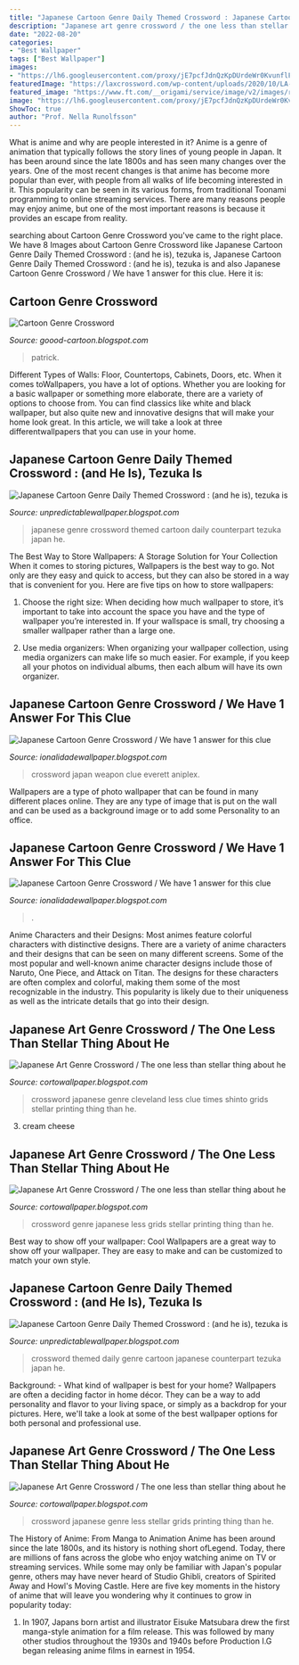 ```yaml
---
title: "Japanese Cartoon Genre Daily Themed Crossword : Japanese Cartoon Genre Crossword / We Have 1 Answer For This Clue"
description: "Japanese art genre crossword / the one less than stellar thing about he"
date: "2022-08-20"
categories:
- "Best Wallpaper"
tags: ["Best Wallpaper"]
images:
- "https://lh6.googleusercontent.com/proxy/jE7pcfJdnQzKpDUrdeWr0KvunflFtazC4mIM8LCZhCNDtoSW3IukYktHlrlZtUW-JmNqqSFA-RCVYjNmrzxz6AhWOZP5nul77AH2AxLda5XguWyHb1xw6ZIdvpuzPYVDZPS2aJLSrSs7P5_tDg=w1200-h630-p-k-no-nu"
featuredImage: "https://laxcrossword.com/wp-content/uploads/2020/10/LA-Times-Sat-Nov-14-2020_screenshot-300x300.png"
featured_image: "https://www.ft.com/__origami/service/image/v2/images/raw/https:%2F%2Fd1e00ek4ebabms.cloudfront.net%2Fproduction%2F38f7f1d3-3ab8-47ea-aeba-b1efa0ef5777.jpg?source=google-amp&amp;fit=scale-down&amp;width=500"
image: "https://lh6.googleusercontent.com/proxy/jE7pcfJdnQzKpDUrdeWr0KvunflFtazC4mIM8LCZhCNDtoSW3IukYktHlrlZtUW-JmNqqSFA-RCVYjNmrzxz6AhWOZP5nul77AH2AxLda5XguWyHb1xw6ZIdvpuzPYVDZPS2aJLSrSs7P5_tDg=w1200-h630-p-k-no-nu"
ShowToc: true
author: "Prof. Nella Runolfsson"
---
```



What is anime and why are people interested in it?
Anime is a genre of animation that typically follows the story lines of young people in Japan. It has been around since the late 1800s and has seen many changes over the years. One of the most recent changes is that anime has become more popular than ever, with people from all walks of life becoming interested in it. This popularity can be seen in its various forms, from traditional Toonami programming to online streaming services. There are many reasons people may enjoy anime, but one of the most important reasons is because it provides an escape from reality.

	

		
searching about Cartoon Genre Crossword you've came to the right place. We have 8 Images about Cartoon Genre Crossword like Japanese Cartoon Genre Daily Themed Crossword : (and he is), tezuka is, Japanese Cartoon Genre Daily Themed Crossword : (and he is), tezuka is and also Japanese Cartoon Genre Crossword / We have 1 answer for this clue. Here it is:
		
    
## Cartoon Genre Crossword

<img loading=lazy src="https://static01.nyt.com/images/2019/01/22/crosswords/22wordplay-constructor-art-berry/22wordplay-constructor-art-berry-videoSixteenByNineJumbo1600.jpg" onerror="this.onerror=null;this.src='https://tse4.mm.bing.net/th?id=OIP.wGqodSC2LkagBX2ZBbDQMwHaEK&amp;pid=15.1';" alt="Cartoon Genre Crossword">

_Source: goood-cartoon.blogspot.com_

>patrick. 

	

Different Types of Walls: Floor, Countertops, Cabinets, Doors, etc.
When it comes toWallpapers, you have a lot of options. Whether you are looking for a basic wallpaper or something more elaborate, there are a variety of options to choose from. You can find classics like white and black wallpaper, but also quite new and innovative designs that will make your home look great. In this article, we will take a look at three differentwallpapers that you can use in your home.

    
## Japanese Cartoon Genre Daily Themed Crossword : (and He Is), Tezuka Is

<img loading=lazy src="https://is1-ssl.mzstatic.com/image/thumb/Purple3/v4/9a/10/63/9a106331-4cb5-51e9-d22b-7446b748ff0f/source/512x512bb.jpg?w=150" onerror="this.onerror=null;this.src='https://tse4.mm.bing.net/th?id=OIP.XppHExWnr7m4q1RfhunGswHaHa&amp;pid=15.1';" alt="Japanese Cartoon Genre Daily Themed Crossword : (and he is), tezuka is">

_Source: unpredictablewallpaper.blogspot.com_

>japanese genre crossword themed cartoon daily counterpart tezuka japan he. 

	

The Best Way to Store Wallpapers: A Storage Solution for Your Collection
When it comes to storing pictures, Wallpapers is the best way to go. Not only are they easy and quick to access, but they can also be stored in a way that is convenient for you. Here are five tips on how to store wallpapers:
1) Choose the right size: When deciding how much wallpaper to store, it’s important to take into account the space you have and the type of wallpaper you’re interested in. If your wallspace is small, try choosing a smaller wallpaper rather than a large one.

2) Use media organizers: When organizing your wallpaper collection, using media organizers can make life so much easier. For example, if you keep all your photos on individual albums, then each album will have its own organizer.

    
## Japanese Cartoon Genre Crossword / We Have 1 Answer For This Clue

<img loading=lazy src="https://www.ft.com/__origami/service/image/v2/images/raw/https:%2F%2Fd1e00ek4ebabms.cloudfront.net%2Fproduction%2F38f7f1d3-3ab8-47ea-aeba-b1efa0ef5777.jpg?source=google-amp&amp;fit=scale-down&amp;width=500" onerror="this.onerror=null;this.src='https://tse3.mm.bing.net/th?id=OIP.8_Tr5mRfX91W0NPDM_bsZQHaEA&amp;pid=15.1';" alt="Japanese Cartoon Genre Crossword / We have 1 answer for this clue">

_Source: ionalidadewallpaper.blogspot.com_

>crossword japan weapon clue everett aniplex. 

	



Wallpapers are a type of photo wallpaper that can be found in many different places online. They are any type of image that is put on the wall and can be used as a background image or to add some Personality to an office.

    
## Japanese Cartoon Genre Crossword / We Have 1 Answer For This Clue

<img loading=lazy src="https://lh6.googleusercontent.com/proxy/jE7pcfJdnQzKpDUrdeWr0KvunflFtazC4mIM8LCZhCNDtoSW3IukYktHlrlZtUW-JmNqqSFA-RCVYjNmrzxz6AhWOZP5nul77AH2AxLda5XguWyHb1xw6ZIdvpuzPYVDZPS2aJLSrSs7P5_tDg=w1200-h630-p-k-no-nu" onerror="this.onerror=null;this.src='https://tse1.mm.bing.net/th?id=OIP.2ZhztJaGYwIlkeA86edDqQHaD4&amp;pid=15.1';" alt="Japanese Cartoon Genre Crossword / We have 1 answer for this clue">

_Source: ionalidadewallpaper.blogspot.com_

>. 

	

Anime Characters and their Designs: Most animes feature colorful characters with distinctive designs.
There are a variety of anime characters and their designs that can be seen on many different screens. Some of the most popular and well-known anime character designs include those of Naruto, One Piece, and Attack on Titan. The designs for these characters are often complex and colorful, making them some of the most recognizable in the industry. This popularity is likely due to their uniqueness as well as the intricate details that go into their design.

    
## Japanese Art Genre Crossword / The One Less Than Stellar Thing About He

<img loading=lazy src="https://www.cleveland.com/resizer/4yLV0A78pCU75oJYo04yggP_tXw=/700x0/smart/arc-anglerfish-arc2-prod-advancelocal.s3.amazonaws.com/public/4XXJHPWXQNEAPJ4MQHQO2ZHJ3Y.jpg" onerror="this.onerror=null;this.src='https://tse1.mm.bing.net/th?id=OIP.vs9cMuiQS1ZB6vXSyucz7AHaE8&amp;pid=15.1';" alt="Japanese Art Genre Crossword / The one less than stellar thing about he">

_Source: cortowallpaper.blogspot.com_

>crossword japanese genre cleveland less clue times shinto grids stellar printing thing than he. 

	

3. cream cheese 

    
## Japanese Art Genre Crossword / The One Less Than Stellar Thing About He

<img loading=lazy src="https://laxcrossword.com/wp-content/uploads/2019/07/LA-Times-Mon-Aug-19-2019_screenshot.png" onerror="this.onerror=null;this.src='https://tse2.mm.bing.net/th?id=OIP.nio-pJykSXuNavd1gsQASAAAAA&amp;pid=15.1';" alt="Japanese Art Genre Crossword / The one less than stellar thing about he">

_Source: cortowallpaper.blogspot.com_

>crossword genre japanese less grids stellar printing thing than he. 

	

Best way to show off your wallpaper:
Cool Wallpapers are a great way to show off your wallpaper. They are easy to make and can be customized to match your own style.

    
## Japanese Cartoon Genre Daily Themed Crossword : (and He Is), Tezuka Is

<img loading=lazy src="https://is3-ssl.mzstatic.com/image/thumb/Purple124/v4/ce/24/06/ce2406d6-a173-04ae-95f5-e4ee78d425f9/source/512x512bb.jpg" onerror="this.onerror=null;this.src='https://tse1.mm.bing.net/th?id=OIP.H8xhnG-TaJNEUYwQ2z7RNQHaHa&amp;pid=15.1';" alt="Japanese Cartoon Genre Daily Themed Crossword : (and he is), tezuka is">

_Source: unpredictablewallpaper.blogspot.com_

>crossword themed daily genre cartoon japanese counterpart tezuka japan he. 

	

Background: - What kind of wallpaper is best for your home?
Wallpapers are often a deciding factor in home décor. They can be a way to add personality and flavor to your living space, or simply as a backdrop for your pictures. Here, we'll take a look at some of the best wallpaper options for both personal and professional use.

    
## Japanese Art Genre Crossword / The One Less Than Stellar Thing About He

<img loading=lazy src="https://laxcrossword.com/wp-content/uploads/2020/10/LA-Times-Sat-Nov-14-2020_screenshot-300x300.png" onerror="this.onerror=null;this.src='https://tse1.mm.bing.net/th?id=OIP.SCllw-9hLemwKTpWRHZEiwAAAA&amp;pid=15.1';" alt="Japanese Art Genre Crossword / The one less than stellar thing about he">

_Source: cortowallpaper.blogspot.com_

>crossword japanese genre less stellar grids printing thing than he. 

	

The History of Anime: From Manga to Animation
Anime has been around since the late 1800s, and its history is nothing short ofLegend. Today, there are millions of fans across the globe who enjoy watching anime on TV or streaming services. While some may only be familiar with Japan's popular genre, others may have never heard of Studio Ghibli, creators of Spirited Away and Howl's Moving Castle. Here are five key moments in the history of anime that will leave you wondering why it continues to grow in popularity today:
1) In 1907, Japans born artist and illustrator Eisuke Matsubara drew the first manga-style animation for a film release. This was followed by many other studios throughout the 1930s and 1940s before Production I.G began releasing anime films in earnest in 1954.

